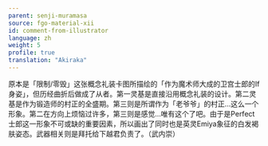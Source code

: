 ```yaml
---
parent: senji-muramasa
source: fgo-material-xii
id: comment-from-illustrator
language: zh
weight: 5
profile: true
translation: "Akiraka"
---
```


原本是「限制/零毁」这张概念礼装卡图所描绘的「作为魔术师大成的卫宫士郎的If身姿」，但历经曲折后做成了从者。第一灵基是直接沿用概念礼装的设计。第二灵基是作为锻造师的村正的全盛期。第三则是所谓作为「老爷爷」的村正…这么一个形象。第二在方向上烦恼过许多，第三则是感觉…唯有这个了吧。由于是Perfect士郎这一形象不可或缺的重要因素，所以画出了同时也是英灵Emiya象征的白发褐肤姿态。武器相关则是拜托给下越君负责了。（武内崇）​​​​
